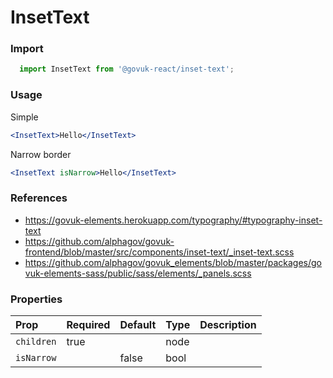 InsetText
=========

### Import
```js
  import InsetText from '@govuk-react/inset-text';
```
<!-- STORY -->

### Usage


Simple
```jsx
<InsetText>Hello</InsetText>
```

Narrow border
```jsx
<InsetText isNarrow>Hello</InsetText>
```

### References
- https://govuk-elements.herokuapp.com/typography/#typography-inset-text
- https://github.com/alphagov/govuk-frontend/blob/master/src/components/inset-text/_inset-text.scss
- https://github.com/alphagov/govuk_elements/blob/master/packages/govuk-elements-sass/public/sass/elements/_panels.scss

### Properties
Prop | Required | Default | Type | Description
:--- | :------- | :------ | :--- | :----------
 `children` | true |  | node | 
 `isNarrow` |  | false | bool | 


